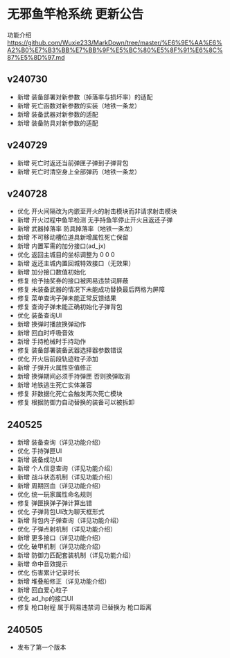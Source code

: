# 无邪鱼竿枪系统 更新公告
功能介绍 https://github.com/Wuxie233/MarkDown/tree/master/%E6%9E%AA%E6%A2%B0%E7%B3%BB%E7%BB%9F%E5%BC%80%E5%8F%91%E6%8C%87%E5%8D%97.md

## v240730
- 新增 装备部署对新参数（掉落率与损坏率）的适配
- 新增 死亡函数对新参数的实装（地铁一条龙）
- 新增 装备武器对新参数的适配
- 新增 装备防具对新参数的适配

## v240729
- 新增 死亡时返还当前弹匣子弹到子弹背包
- 新增 死亡时清空身上全部弹药（地铁一条龙）

## v240728
- 优化 开火间隔改为内嵌至开火的射击模块而非请求射击模块
- 新增 开火过程中鱼竿检测 无手持鱼竿停止开火且返还子弹
- 新增 武器掉落率 防具掉落率（地铁一条龙）
- 新增 不可移动槽位道具新增属性死亡保留
- 新增 内置军需的加分接口(ad_jx)
- 优化 返回主城目的坐标调整为 0 0 0
- 新增 返还主城内置回城特效接口（无效果）
- 新增 加分接口数值初始化
- 修复 给予抽奖券的接口被网易违禁词屏蔽
- 修复 未装备武器的情况下未能成功替换最后两格为屏障
- 修复 菜单查询子弹未能正常反馈结果
- 修复 查询子弹未能正确初始化子弹背包
- 优化 装备查询UI
- 新增 换弹时播放换弹动作
- 新增 回血时呼吸音效
- 新增 手持枪械时手持动作
- 修复 装备部署装备武器选择器参数错误
- 优化 开火后前段轨迹粒子添加
- 新增 子弹开火属性空值修正
- 新增 换弹期间必须手持弹匣 否则换弹取消
- 新增 地铁逃生死亡实体兼容
- 修复 非数据化死亡会触发两次死亡模块
- 修复 根据防御力自动替换的装备可以被拆卸

## 240525
- 新增 装备查询（详见功能介绍）
- 优化 手持弹匣UI
- 新增 装备成功UI
- 新增 个人信息查询（详见功能介绍）
- 新增 战斗状态机制（详见功能介绍）
- 新增 周期回血（详见功能介绍）
- 优化 统一玩家属性命名规则
- 修复 弹匣换弹子弹计算出错
- 优化 子弹背包UI改为聊天框形式
- 新增 背包内子弹查询（详见功能介绍）
- 优化 子弹点射机制（详见功能介绍）
- 新增 更多接口（详见功能介绍）
- 优化 破甲机制（详见功能介绍）
- 新增 防御力匹配套装机制（详见功能介绍）
- 新增 命中音效提示
- 优化 伤害累计记录时长
- 新增 堆叠船修正（详见功能介绍）
- 新增 回血爱心粒子
- 优化 ad_hp的接口UI
- 修复 枪口射程 属于网易违禁词 已替换为 枪口距离


## 240505
- 发布了第一个版本
